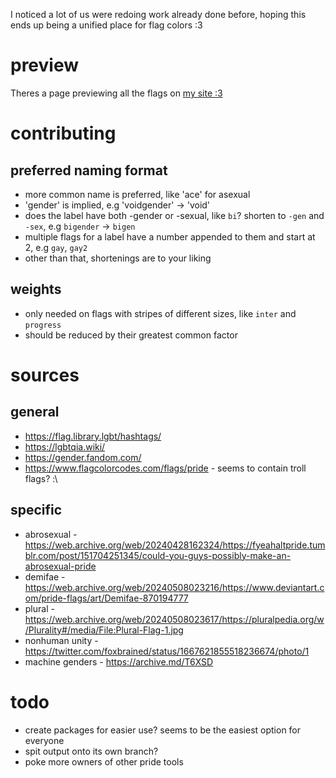 I noticed a lot of us were redoing work already done before, hoping this ends up being a unified place for flag colors :3

# preview
Theres a page previewing all the flags on [my site :3](https://0xf0xx0.eth.limo/flags.html)

# contributing
## preferred naming format
- more common name is preferred, like 'ace' for asexual
- 'gender' is implied, e.g 'voidgender' -> 'void'
- does the label have both -gender or -sexual, like `bi`? shorten to `-gen` and `-sex`, e.g `bigender` -> `bigen`
- multiple flags for a label have a number appended to them and start at 2, e.g `gay`, `gay2`
- other than that, shortenings are to your liking
## weights
- only needed on flags with stripes of different sizes, like `inter` and `progress`
- should be reduced by their greatest common factor


# sources
## general
- https://flag.library.lgbt/hashtags/
- https://lgbtqia.wiki/
- https://gender.fandom.com/
- https://www.flagcolorcodes.com/flags/pride - seems to contain troll flags? :\
## specific
- abrosexual -  https://web.archive.org/web/20240428162324/https://fyeahaltpride.tumblr.com/post/151704251345/could-you-guys-possibly-make-an-abrosexual-pride
- demifae -  https://web.archive.org/web/20240508023216/https://www.deviantart.com/pride-flags/art/Demifae-870194777
- plural - https://web.archive.org/web/20240508023617/https://pluralpedia.org/w/Plurality#/media/File:Plural-Flag-1.jpg
- nonhuman unity - https://twitter.com/foxbrained/status/1667621855518236674/photo/1
- machine genders - https://archive.md/T6XSD

# todo
- create packages for easier use? seems to be the easiest option for everyone
- spit output onto its own branch?
- poke more owners of other pride tools
